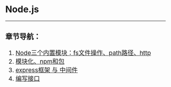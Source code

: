 # Node.js
---
<div style="font-size:19px;">

### 章节导航：

1. [Node三个内置模块：fs文件操作、path路径、http](node/node-note/1.md)
2. [模块化、npm和包](node/node-note/2.md)
3. [express框架 与 中间件](node/node-note/3.md)
4. [编写接口](node/node-note/4.md)
</div>